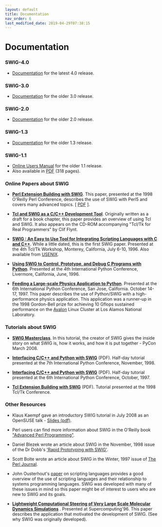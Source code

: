 ```yaml
---
layout: default
title: Documentation
nav_order: 6
last_modified_date: 2019-04-29T07:38:15
---
```


# Documentation

### SWIG-4.0

-   [Documentation](Doc4.0/index.html) for the latest 4.0 release.

### SWIG-3.0

-   [Documentation](Doc3.0/index.html) for the older 3.0 release.

### SWIG-2.0

-   [Documentation](Doc2.0/index.html) for the older 2.0 release.

### SWIG-1.3

-   [Documentation](Doc1.3/index.html) for the older 1.3 release.

### SWIG-1.1

-   [Online Users Manual](Doc1.1/HTML/Contents.html) for the older 1.1
    release.
-   Also available in [PDF](Doc1.1/PDF/SWIGManual.pdf) (318 pages).

### Online Papers about SWIG

-   **[Perl Extension Building with SWIG](papers/Perl98/swigperl.htm)**.
    This paper, presented at the 1998 O\'Reilly Perl Conference,
    describes the use of SWIG with Perl5 and covers many advanced
    topics. \[ [PDF](papers/Perl98/swigperl.pdf) \].

-   **[Tcl and SWIG as a C/C++ Development
    Tool](papers/Tcl98/TclChap.html)**. Originally written as a draft
    for a book chapter, this paper provides an overview of using Tcl and
    SWIG. It also appears on the CD-ROM accompanying "Tcl/Tk for Real
    Programmers" by Clif Flynt.

-   **[SWIG : An Easy to Use Tool for Integrating Scripting Languages
    with C and C++](papers/Tcl96/tcl96.html)**. While a little dated,
    this is the first SWIG paper. Presented at the 4th Tcl/Tk Workshop,
    Monterey, California, July 6-10, 1996. Also available from
    [USENIX](http://www.usenix.org/publications/library/proceedings/tcl96/beazley.html).

-   **[Using SWIG to Control, Prototype, and Debug C Programs with
    Python](papers/Py96/python96.html)**. Presented at the 4th
    International Python Conference, Livermore, California, June, 1996.

-   **[Feeding a Large-scale Physics Application to
    Python](papers/Py97/beazley.html)**. Presented at the 6th
    International Python Conference, San Jose, California. October
    14-17, 1997. This paper describes the use of Python/SWIG with a
    high-performance physics application. This application was a
    runner-up in the 1998 Gordon-Bell prize for achieving 10 Gflops
    sustained performance on the
    [Avalon](http://loki-www.lanl.gov/papers/sc98/) Linux Cluster at Los
    Alamos National Laboratory.

### Tutorials about SWIG

-   **[SWIG Masterclass](http://www.dabeaz.com/SwigMaster/index.html)**.
    In this tutorial, the creator of SWIG gives the inside story on what
    SWIG is, how it works, and how it is put together - PyCon March
    2008.

-   **[Interfacing C/C++ and Python with
    SWIG](papers/PyTutorial98/PyTutorial98.pdf)** (PDF). Half-day
    tutorial presented at the 7th International Python Conference,
    November, 1998.

-   **[Interfacing C/C++ and Python with
    SWIG](papers/PyTutorial97/PyTutorial97.pdf)** (PDF). Half-day
    tutorial presented at the 6th International Python Conference,
    October, 1997.

-   **[Tcl Extension Building with
    SWIG](papers/TclTutorial98/TclTutorial98.pdf)** (PDF). Tutorial
    presented at the 1998 Tcl/Tk Conference.

### Other Resources

-   Klaus Kaempf gave an introductory SWIG tutorial in July 2008 as an
    OpenSUSE talk - [Slides
    (pdf)](http://files.opensuse.org/opensuse/en/e/eb/Kkaempf_KnowledgeSharing_Swig.pdf).

-   Perl users can find more information about SWIG in the O\'Reilly
    book ["Advanced Perl
    Programming"](http://www.ora.com/catalog/advperl).

-   Daniel Blezek wrote an article about SWIG in the November, 1998
    issue of the Dr Dobb\'s [\'Rapid Prototyping with
    SWIG\'](http://www.drdobbs.com/rapid-prototyping-with-swig/184403568).

-   Scott Bolte wrote an article about SWIG in the Winter, 1997 issue of
    [The Perl Journal](http://www.tpj.com).

-   John Ousterhout\'s [paper](https://www.tcl.tk/doc/scripting.html) on
    scripting languages provides a good overview of the use of scripting
    languages and their relationship to systems programming languages.
    SWIG was developed with many of these issues in mind so this paper
    might be of interest to users who are new to SWIG and its goals.

-   **[Lightweight Computational Steering of Very Large Scale Molecular
    Dynamics
    Simulations](http://dl.acm.org/citation.cfm?id=369136&CFID=735721914&CFTOKEN=57174172)**
    . Presented at Supercomputing\'96. This paper describes the
    application that motivated the development of SWIG. (See why SWIG
    was originally developed).
